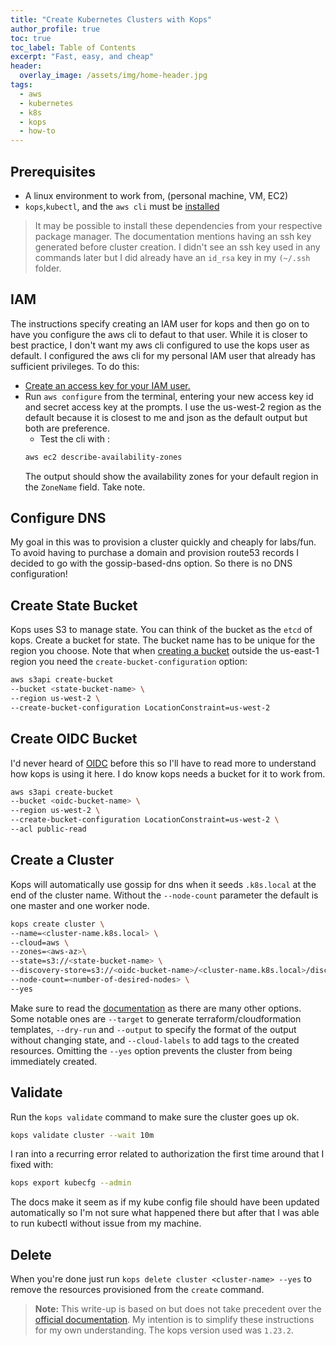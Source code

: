 ```yaml
---
title: "Create Kubernetes Clusters with Kops"
author_profile: true
toc: true
toc_label: Table of Contents
excerpt: "Fast, easy, and cheap"
header:
  overlay_image: /assets/img/home-header.jpg
tags:
  - aws
  - kubernetes
  - k8s
  - kops
  - how-to
---
```

## Prerequisites

* A linux environment to work from, (personal machine, VM, EC2)
* `kops`,`kubectl`, and the `aws cli` must be [installed](https://kops.sigs.k8s.io/install/)
> It may be possible to install these dependencies from your respective package manager. The documentation mentions having an ssh key generated before cluster creation. I didn't see an ssh key used in any commands later but I did already have an `id_rsa` key in my `(~/.ssh` folder.

## IAM
The instructions specify creating an IAM user for kops and then go on to have you configure the aws cli to defaut to that user. While it is closer to best practice, I don't want my aws cli configured to use the kops user as default. I configured the aws cli for my personal IAM user that already has sufficient privileges. To do this:

* [Create an access key for your IAM user.](https://docs.aws.amazon.com/IAM/latest/UserGuide/id_credentials_access-keys.html#Using_CreateAccessKey)
* Run `aws configure` from the terminal, entering your new access key id and secret access key at the prompts. I use the us-west-2 region as the default because it is closest to me and json as the default output but both are preference.
    * Test the cli with :
    ```bash
    aws ec2 describe-availability-zones
    ```
    The output should show the availability zones for your default region in the `ZoneName` field. Take note.  

## Configure DNS
My goal in this was to provision a cluster quickly and cheaply for labs/fun. To avoid having to purchase a domain and provision route53 records I decided to go with the gossip-based-dns option. So there is no DNS configuration!
## Create State Bucket
Kops uses S3 to manage state. You can think of the bucket as the `etcd` of kops.
Create a bucket for state. The bucket name has to be unique for the region you choose. Note that when [creating a bucket](https://docs.aws.amazon.com/cli/latest/reference/s3api/create-bucket.html) outside the us-east-1 region you need the `create-bucket-configuration` option:
```bash
aws s3api create-bucket
--bucket <state-bucket-name> \
--region us-west-2 \
--create-bucket-configuration LocationConstraint=us-west-2
```
## Create OIDC Bucket
I'd never heard of [OIDC](https://openid.net/connect/) before this so I'll have to read more to understand how kops is using it here. I do know kops needs a bucket for it to work from.
```bash
aws s3api create-bucket
--bucket <oidc-bucket-name> \
--region us-west-2 \
--create-bucket-configuration LocationConstraint=us-west-2 \
--acl public-read
```
## Create a Cluster
Kops will automatically use gossip for dns when it seeds `.k8s.local` at the end of the cluster name. Without the `--node-count` parameter the default is one master and one worker node. 
```bash
kops create cluster \
--name=<cluster-name.k8s.local> \
--cloud=aws \
--zones=<aws-az>\
--state=s3://<state-bucket-name> \
--discovery-store=s3://<oidc-bucket-name>/<cluster-name.k8s.local>/discovery \
--node-count=<number-of-desired-nodes> \
--yes
```
Make sure to read the [documentation](https://kops.sigs.k8s.io/cli/kops_create_cluster/#options) as there are many other options. Some notable ones are `--target` to generate terraform/cloudformation templates, `--dry-run` and `--output` to specify the format of the output without changing state, and `--cloud-labels` to add tags to the created resources. Omitting the `--yes` option prevents the cluster from being immediately created.
## Validate
Run the `kops validate` command to make sure the cluster goes up ok. 
```bash
kops validate cluster --wait 10m
```
I ran into a recurring error related to authorization the first time around that I fixed with:
```bash
kops export kubecfg --admin
```
The docs make it seem as if my kube config file should have been updated automatically so I'm not sure what happened there but after that I was able to run kubectl without issue from my machine. 
## Delete
When you're done just run `kops delete cluster <cluster-name> --yes` to remove the resources provisioned from the `create` command.
> **Note:** This write-up is based on but does not take precedent over the [official documentation](https://kops.sigs.k8s.io/getting_started/aws/). My intention is to simplify these instructions for my own understanding. The kops version used was `1.23.2`.
